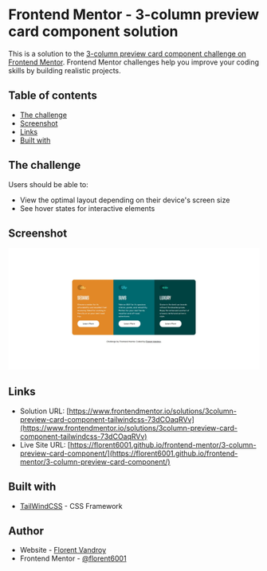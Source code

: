 # Frontend Mentor - 3-column preview card component solution

This is a solution to the [3-column preview card component challenge on Frontend Mentor](https://www.frontendmentor.io/challenges/3column-preview-card-component-pH92eAR2-). Frontend Mentor challenges help you improve your coding skills by building realistic projects. 

## Table of contents

- [The challenge](#the-challenge)
- [Screenshot](#screenshot)
- [Links](#links)
- [Built with](#built-with)


## The challenge

Users should be able to:

- View the optimal layout depending on their device's screen size
- See hover states for interactive elements

## Screenshot

![](./screenshot.jpg)


## Links

- Solution URL: [https://www.frontendmentor.io/solutions/3column-preview-card-component-tailwindcss-73dCOaqRVv](https://www.frontendmentor.io/solutions/3column-preview-card-component-tailwindcss-73dCOaqRVv)
- Live Site URL: [https://florent6001.github.io/frontend-mentor/3-column-preview-card-component/](https://florent6001.github.io/frontend-mentor/3-column-preview-card-component/)

## Built with

- [TailWindCSS](https://tailwindcss.com/) - CSS Framework


## Author

- Website - [Florent Vandroy](https://www.florent-vandroy.fr)
- Frontend Mentor - [@florent6001](https://www.frontendmentor.io/profile/florent6001)